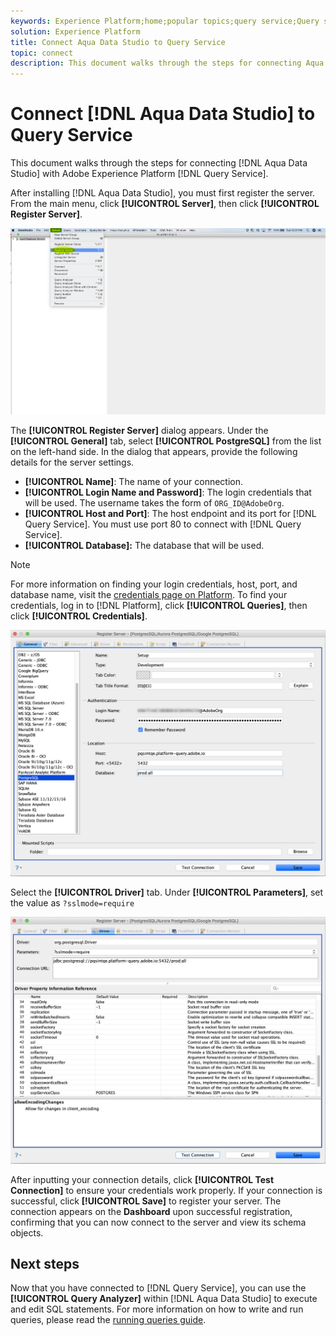 ```yaml
---
keywords: Experience Platform;home;popular topics;query service;Query service;Aqua Data Studio;Aqua data studio;connect to query service;
solution: Experience Platform
title: Connect Aqua Data Studio to Query Service
topic: connect
description: This document walks through the steps for connecting Aqua Data Studio with Adobe Experience Platform Query Service.
---
```


# Connect [!DNL Aqua Data Studio] to Query Service

This document walks through the steps for connecting [!DNL Aqua Data Studio] with Adobe Experience Platform [!DNL Query Service].

After installing [!DNL Aqua Data Studio], you must first register the server. From the main menu, click **[!UICONTROL Server]**, then click **[!UICONTROL Register Server]**.

![](../images/clients/aqua-data-studio/register-server.png)

The **[!UICONTROL Register Server]** dialog appears. Under the **[!UICONTROL General]** tab, select **[!UICONTROL PostgreSQL]** from the list on the left-hand side. In the dialog that appears, provide the following details for the server settings.

- **[!UICONTROL Name]**: The name of your connection.
- **[!UICONTROL Login Name and Password]**: The login credentials that will be used. The username takes the form of `ORG_ID@AdobeOrg`.
- **[!UICONTROL Host and Port]**: The host endpoint and its port for [!DNL Query Service]. You must use port 80 to connect with [!DNL Query Service].
- **[!UICONTROL Database]:** The database that will be used.

>[!NOTE]
>
>For more information on finding your login credentials, host, port, and database name, visit the [credentials page on Platform](https://platform.adobe.com/query/configuration). To find your credentials, log in to [!DNL Platform], click **[!UICONTROL Queries]**, then click **[!UICONTROL Credentials]**.

![](../images/clients/aqua-data-studio/register-server-general-tab.png)

Select the **[!UICONTROL Driver]** tab. Under **[!UICONTROL Parameters]**, set the value as `?sslmode=require`

![](../images/clients/aqua-data-studio/register-server-driver-tab.png)

After inputting your connection details, click **[!UICONTROL Test Connection]** to ensure your credentials work properly. If your connection is successful, click **[!UICONTROL Save]** to register your server. The connection appears on the **Dashboard** upon successful registration, confirming that you can now connect to the server and view its schema objects.

## Next steps

Now that you have connected to [!DNL Query Service], you can use the **[!UICONTROL Query Analyzer]** within [!DNL Aqua Data Studio] to execute and edit SQL statements. For more information on how to write and run queries, please read the [running queries guide](../best-practices/writing-queries.md).